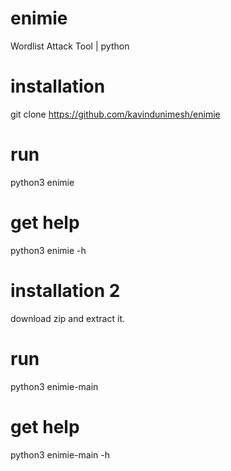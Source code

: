 # enimie
Wordlist Attack Tool | python

# installation
git clone https://github.com/kavindunimesh/enimie

# run
python3 enimie

# get help
python3 enimie -h


# installation 2
download zip and extract it.

# run 
python3 enimie-main

# get help
python3 enimie-main -h
